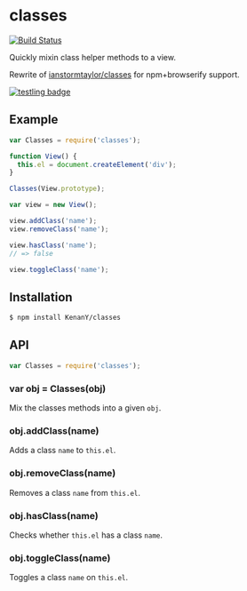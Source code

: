 # classes

[![Build Status](https://travis-ci.org/KenanY/classes.svg)](https://travis-ci.org/KenanY/classes)

Quickly mixin class helper methods to a view.

Rewrite of [ianstormtaylor/classes](https://github.com/ianstormtaylor/classes)
for npm+browserify support.

[![testling badge](https://ci.testling.com/KenanY/classes.png)](https://ci.testling.com/KenanY/classes)

## Example

``` javascript
var Classes = require('classes');

function View() {
  this.el = document.createElement('div');
}

Classes(View.prototype);

var view = new View();

view.addClass('name');
view.removeClass('name');

view.hasClass('name');
// => false

view.toggleClass('name');
```

## Installation

``` bash
$ npm install KenanY/classes
```

## API

``` javascript
var Classes = require('classes');
```

### var obj = Classes(obj)

Mix the classes methods into a given `obj`.

### obj.addClass(name)

Adds a class `name` to `this.el`.

### obj.removeClass(name)

Removes a class `name` from `this.el`.

### obj.hasClass(name)

Checks whether `this.el` has a class `name`.

### obj.toggleClass(name)

Toggles a class `name` on `this.el`.